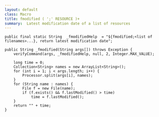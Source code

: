 ```yaml
---
layout: default
class: Macro
title: fmodified ( ';' RESOURCE )+
summary:  Latest modification date of a list of resources
---
```


	public final static String	_fmodifiedHelp	= "${fmodified;<list of filenames>...}, return latest modification date";

	public String _fmodified(String args[]) throws Exception {
		verifyCommand(args, _fmodifiedHelp, null, 2, Integer.MAX_VALUE);

		long time = 0;
		Collection<String> names = new ArrayList<String>();
		for (int i = 1; i < args.length; i++) {
			Processor.split(args[i], names);
		}
		for (String name : names) {
			File f = new File(name);
			if (f.exists() && f.lastModified() > time)
				time = f.lastModified();
		}
		return "" + time;
	}
